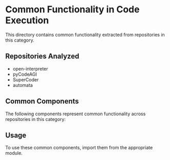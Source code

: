 # Common Functionality in Code Execution

This directory contains common functionality extracted from repositories in this category.

## Repositories Analyzed

- open-interpreter
- pyCodeAGI
- SuperCoder
- automata

## Common Components

The following components represent common functionality across repositories in this category:


## Usage

To use these common components, import them from the appropriate module.
